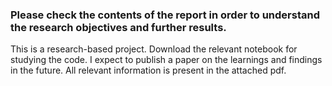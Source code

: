 ### Please check the contents of the report in order to understand the research objectives and further results.
This is a research-based project. Download the relevant notebook for studying the code. I expect to publish a paper on the learnings and findings in the future.
All relevant information is present in the attached pdf.
